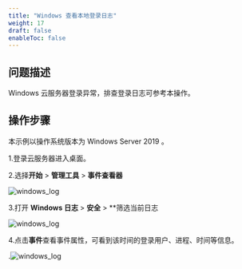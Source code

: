 ```yaml
---
title: "Windows 查看本地登录日志"
weight: 17
draft: false
enableToc: false
---
```

## 问题描述
Windows 云服务器登录异常，排查登录日志可参考本操作。

## 操作步骤

本示例以操作系统版本为 Windows Server 2019 。

1.登录云服务器进入桌面。


2.选择**开始** > **管理工具** > **事件查看器**  

![windows_log](/compute/vm/_images/Windows_log2.png)

3.打开  **Windows 日志** > **安全** > **筛选当前日志 

![windows_log](/compute/vm/_images/Windows_log3.png)

4.点击**事件**查看事件属性，可看到该时间的登录用户、进程、时间等信息。

.![windows_log](/compute/vm/_images/Windows_log4.png)
